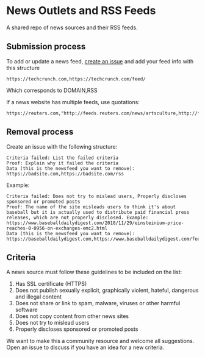 # News Outlets and RSS Feeds

A shared repo of news sources and their RSS feeds.

## Submission process

To add or update a news feed, [create an issue](https://help.github.com/articles/creating-an-issue/) and add your feed info with this structure

```
https://techcrunch.com,https://techcrunch.com/feed/
```

Which corresponds to DOMAIN,RSS

If a news website has multiple feeds, use quotations:
```
https://reuters.com,"http://feeds.reuters.com/news/artsculture,http://feeds.reuters.com/reuters/businessNews,http://feeds.reuters.com/reuters/companyNews"
```

## Removal process

Create an issue with the following structure:

```
Criteria failed: List the failed criteria
Proof: Explain why it failed the criteria 
Data (this is the newsfeed you want to remove): https://badsite.com,https://badsite.com/rss
```

Example:


```
Criteria failed: Does not try to mislead users, Properly discloses sponsored or promoted posts
Proof: The name of the site misleads users to think it's about baseball but it is actually used to distribute paid financial press releases, which are not properly disclosed. Example: https://www.baseballdailydigest.com/2018/11/29/einsteinium-price-reaches-0-0956-on-exchanges-emc2.html
Data (this is the newsfeed you want to remove): https://baseballdailydigest.com,https://www.baseballdailydigest.com/feed
```


## Criteria
A news source must follow these guidelines to be included on the list: 
1. Has SSL certificate (HTTPS)
2. Does not publish sexually explicit, graphically violent, hateful, dangerous and illegal content
3. Does not share or link to spam, malware, viruses or other harmful software
4. Does not copy content from other news sites
5. Does not try to mislead users
6. Properly discloses sponsored or promoted posts


We want to make this a community resource and welcome all suggestions. Open an issue to discuss if you have an idea for a new criteria. 
